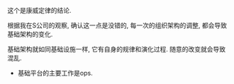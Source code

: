 这个是康威定律的结论.

根据我在S公司的观察, 确认这一点是没错的, 每一次的组织架构的调整, 都会导致基础架构的变化.

基础架构就如同基础设施一样, 它有自身的规律和演化过程. 随意的改变就会导致混乱.

- 基础平台的主要工作是ops.
